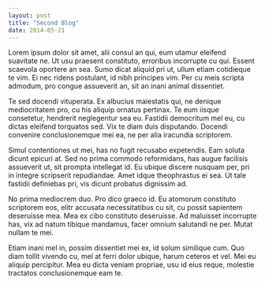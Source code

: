 ```yaml
---
layout: post
title: "Second Blog"
date: 2014-05-21
---
```


Lorem ipsum dolor sit amet, alii consul an qui, eum utamur eleifend suavitate ne. Ut usu praesent constituto, erroribus incorrupte cu qui. Essent scaevola oportere an sea. Sumo dicat aliquid pri ut, ullum etiam cotidieque te vim. Ei nec ridens postulant, id nibh principes vim. Per cu meis scripta admodum, pro congue assueverit an, sit an inani animal dissentiet.

Te sed docendi vituperata. Ex albucius maiestatis qui, ne denique mediocritatem pro, cu his aliquip ornatus pertinax. Te eum iisque consetetur, hendrerit neglegentur sea eu. Fastidii democritum mel eu, cu dictas eleifend torquatos sed. Vix te diam duis disputando. Docendi convenire conclusionemque mei ea, ne per alia iracundia scriptorem.

Simul contentiones ut mei, has no fugit recusabo expetendis. Eam soluta dicunt epicuri at. Sed no prima commodo reformidans, has augue facilisis assueverit ut, sit prompta intellegat id. Eu ubique discere nusquam per, pri in integre scripserit repudiandae. Amet idque theophrastus ei sea. Ut tale fastidii definiebas pri, vis dicunt probatus dignissim ad.

No prima mediocrem duo. Pro dico graeco id. Eu atomorum constituto scriptorem eos, elitr accusata necessitatibus cu sit, cu possit sapientem deseruisse mea. Mea ex cibo constituto deseruisse. Ad maluisset incorrupte has, vix ad natum tibique mandamus, facer omnium salutandi ne per. Mutat nullam te mei.

Etiam inani mel in, possim dissentiet mei ex, id solum similique cum. Quo diam tollit vivendo cu, mel at ferri dolor ubique, harum ceteros et vel. Mei eu aliquip percipitur. Mea eu dicta veniam propriae, usu id eius reque, molestie tractatos conclusionemque eam te.
